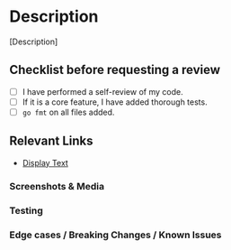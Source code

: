 # Description
<!-- Please add a summary for this PR. Summary should scale with the size of the PR!  -->
<!-- Why is this change required? What problem does it solve? -->
<!-- If it fixes an open issue, please link to the issue here. -->
[Description]

## Checklist before requesting a review

- [ ] I have performed a self-review of my code.
- [ ] If it is a core feature, I have added thorough tests.
- [ ] `go fmt` on all files added.

## Relevant Links
<!-- Please add any relevant links or resources, ideally links to related PRs, technical concepts or literature! -->
- [Display Text](https://)

### Screenshots & Media
<!-- if relevant, add an screenshots, images or recordings -->

### Testing
<!-- if relevant, document how you tested this code, and how someone else might also test it -->

### Edge cases / Breaking Changes / Known Issues
<!-- if relevant, document any edge cases, known issues, etc -->
